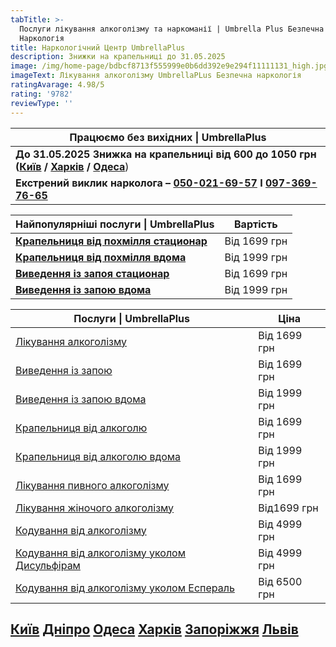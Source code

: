 ```yaml
---
tabTitle: >-
  Послуги лікування алкоголізму та наркоманії | Umbrella Plus Безпечна
  Наркологія
title: Наркологічний Центр UmbrellaPlus
description: Знижки на крапельниці до 31.05.2025
image: /img/home-page/bdbcf8713f555999e0b6dd392e9e294f11111131_high.jpg
imageText: Лікування алкоголізму UmbrellaPLus Безпечна наркологія
ratingAvarage: 4.98/5
rating: '9782'
reviewType: ''
---
```


| Працюємо без вихідних \| UmbrellaPlus                                                                                                                                                                                     |
| ------------------------------------------------------------------------------------------------------------------------------------------------------------------------------------------------------------------------- |
| **До 31.05.2025 Знижка на крапельниці від 600 до 1050 грн ([Київ](https://umbrella-plus.com.ua/uk/kiev/) / [Харків](https://umbrella-plus.com.ua/uk/kharkiv/) / [Одеса](https://umbrella-plus.com.ua/uk/lechenie-alc/)**) |
| **Екстрений виклик нарколога – [050-021-69-57](tel:0500216957) I [097-369-76-65](tel:0973697665)**                                                                                                                        |

| Найпопулярніші послуги \| UmbrellaPlus                                              | Вартість     |
| ----------------------------------------------------------------------------------- | ------------ |
| **[Крапельниця від похмілля стационар](Kapelnica_ot_alkogola_UmbrellaPlus-ua)**     | Від 1699 грн |
| **[Крапельниця від похмілля вдома](Kapelnica_ot_alkogola_na_domy_umbrellaplus-ua)** | Від 1999 грн |
| **[Виведення із запоя стационар](Vivod-iz-zapoia-UmbrellaPlus-ua)**                 | Від 1699 грн |
| **[Виведення із запою вдома](Vivod-iz-zapoia-na-domy-UmbrellaPlus-ua)**             | Від 1999 грн |

| Послуги \| UmbrellaPlus                                                                           | Ціна         |
| ------------------------------------------------------------------------------------------------- | ------------ |
| [Лікування алкоголізму](lechenie-alkogolizma-ua)                                                  | Від 1699 грн |
| [Виведення із запою](Vivod-iz-zapoia-UmbrellaPlus-ua)                                             | Від 1699 грн |
| [Виведення із запою вдома](Vivod-iz-zapoia-na-domy-UmbrellaPlus-ua)                               | Від 1999 грн |
| [Крапельниця від алкоголю](Kapelnica_ot_alkogola_UmbrellaPlus-ua)                                 | Від 1699 грн |
| [Крапельниця від алкоголю вдома](Kapelnica_ot_alkogola_na_domy_umbrellaplus-ua)                   | Від 1999 грн |
| [Лікування пивного алкоголізму](lechenie-pivnogo-alkogolizma-umbrellaplus-ua)                     | Від 1699 грн |
| [Лікування жіночого алкоголізму](lechenie-jenskogo-alkogolizma-umbrellaplus-ua)                   | Від1699 грн  |
| [Кодування від алкоголізму](kodirovka-ot-alkogolia-umbrellaplus-ua)                               | Від 4999 грн |
| [Кодування від алкоголізму уколом Дисульфірам](kodirovka-ot-alkogolia-disulfiram-umbrellaplus-ua) | Від 4999 грн |
| [Кодування від алкоголізму уколом Еспераль](kodirovka-ot-alkogolizma-espiarl-umbrellaplus-ua)     | Від 6500 грн |

## **[Київ](https://umbrella-plus.com.ua/uk/kiev/) [Дніпро](https://umbrella-plus.com.ua/uk/dnepr/) [Одеса](https://umbrella-plus.com.ua/uk/lechenie-alc/) [Харків](https://umbrella-plus.com.ua/uk/kharkiv/) [Запоріжжя](https://umbrella-plus.com.ua/uk/zaporozie/) [Львів](https://umbrella-plus.com.ua/uk/lviv/)**
